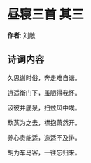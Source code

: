 # 昼寝三首  其三

**作者**: 刘敞

## 诗词内容

久思谢时俗，奔走难自谐。

逍遥衡门下，虽陋得我怀。

汲彼井底泉，扫兹风中埃。

歊蒸为之去，襟抱萧然开。

养心贵能适，造适不及排。

胡为车马客，一往忘归来。


